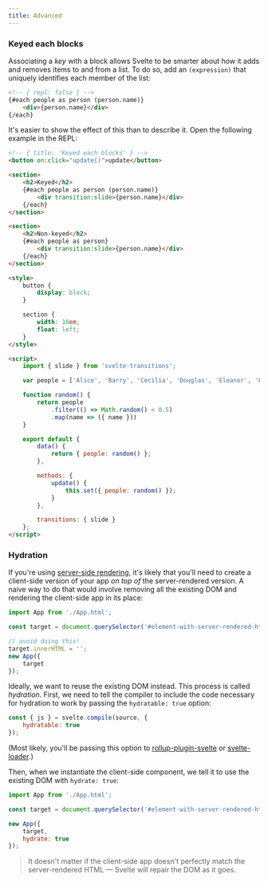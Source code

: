 ```yaml
---
title: Advanced
---
```



### Keyed each blocks

Associating a *key* with a block allows Svelte to be smarter about how it adds and removes items to and from a list. To do so, add an `(expression)` that uniquely identifies each member of the list:

```html
<!-- { repl: false } -->
{#each people as person (person.name)}
	<div>{person.name}</div>
{/each}
```

It's easier to show the effect of this than to describe it. Open the following example in the REPL:

```html
<!-- { title: 'Keyed each blocks' } -->
<button on:click="update()">update</button>

<section>
	<h2>Keyed</h2>
	{#each people as person (person.name)}
		<div transition:slide>{person.name}</div>
	{/each}
</section>

<section>
	<h2>Non-keyed</h2>
	{#each people as person}
		<div transition:slide>{person.name}</div>
	{/each}
</section>

<style>
	button {
		display: block;
	}

	section {
		width: 10em;
		float: left;
	}
</style>

<script>
	import { slide } from 'svelte-transitions';

	var people = ['Alice', 'Barry', 'Cecilia', 'Douglas', 'Eleanor', 'Felix', 'Grace', 'Horatio', 'Isabelle'];

	function random() {
		return people
			.filter(() => Math.random() < 0.5)
			.map(name => ({ name }))
	}

	export default {
		data() {
			return { people: random() };
		},

		methods: {
			update() {
				this.set({ people: random() });
			}
		},

		transitions: { slide }
	};
</script>
```


### Hydration

If you're using [server-side rendering](guide#server-side-rendering), it's likely that you'll need to create a client-side version of your app *on top of* the server-rendered version. A naive way to do that would involve removing all the existing DOM and rendering the client-side app in its place:

```js
import App from './App.html';

const target = document.querySelector('#element-with-server-rendered-html');

// avoid doing this!
target.innerHTML = '';
new App({
	target
});
```

Ideally, we want to reuse the existing DOM instead. This process is called *hydration*. First, we need to tell the compiler to include the code necessary for hydration to work by passing the `hydratable: true` option:

```js
const { js } = svelte.compile(source, {
	hydratable: true
});
```

(Most likely, you'll be passing this option to [rollup-plugin-svelte](https://github.com/rollup/rollup-plugin-svelte) or [svelte-loader](https://github.com/sveltejs/svelte-loader).)

Then, when we instantiate the client-side component, we tell it to use the existing DOM with `hydrate: true`:

```js
import App from './App.html';

const target = document.querySelector('#element-with-server-rendered-html');

new App({
	target,
	hydrate: true
});
```

> It doesn't matter if the client-side app doesn't perfectly match the server-rendered HTML — Svelte will repair the DOM as it goes.
